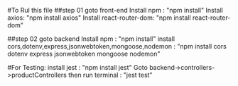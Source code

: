 #To Rul this file 
##step 01 goto front-end Install npm : "npm install" Install axios: "npm install axios" Install react-router-dom: "npm install react-router-dom"

##step 02 goto backend Install npm : "npm install" install cors,dotenv,express,jsonwebtoken,mongoose,nodemon : "npm install cors dotenv express jsonwebtoken mongoose nodemon"

#For Testing: 
install jest : "npm install jest"
Goto backend->controllers->productControllers 
then run terminal : "jest test"


